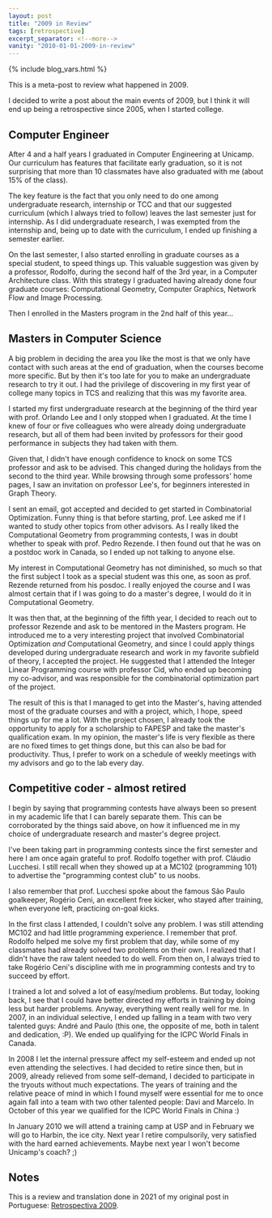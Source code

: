 ```yaml
---
layout: post
title: "2009 in Review"
tags: [retrospective]
excerpt_separator: <!--more-->
vanity: "2010-01-01-2009-in-review"
---
```


{% include blog_vars.html %}

This is a meta-post to review what happened in 2009.

<!--more-->

I decided to write a post about the main events of 2009, but I think it will end up being a retrospective since 2005, when I started college.

## Computer Engineer

After 4 and a half years I graduated in Computer Engineering at Unicamp. Our curriculum has features that facilitate early graduation, so it is not surprising that more than 10 classmates have also graduated with me (about 15% of the class).

The key feature is the fact that you only need to do one among undergraduate research, internship or TCC and that our suggested curriculum (which I always tried to follow) leaves the last semester just for internship. As I did undergraduate research, I was exempted from the internship and, being up to date with the curriculum, I ended up finishing a semester earlier.

On the last semester, I also started enrolling in graduate courses as a special student, to speed things up. This valuable suggestion was given by a professor, Rodolfo, during the second half of the 3rd year, in a Computer Architecture class. With this strategy I graduated having already done four graduate courses: Computational Geometry, Computer Graphics, Network Flow and Image Processing.

Then I enrolled in the Masters program in the 2nd half of this year...

## Masters in Computer Science

A big problem in deciding the area you like the most is that we only have contact with such areas at the end of graduation, when the courses become more specific. But by then it's too late for you to make an undergraduate research to try it out. I had the privilege of discovering in my first year of college many topics in TCS and realizing that this was my favorite area.

I started my first undergraduate research at the beginning of the third year with prof. Orlando Lee and I only stopped when I graduated. At the time I knew of four or five colleagues who were already doing undergraduate research, but all of them had been invited by professors for their good performance in subjects they had taken with them.

Given that, I didn't have enough confidence to knock on some TCS professor and ask to be advised. This changed during the holidays from the second to the third year. While browsing through some professors' home pages, I saw an invitation on professor Lee's, for beginners interested in Graph Theory.

I sent an email, got accepted and decided to get started in Combinatorial Optimization. Funny thing is that before starting, prof. Lee asked me if I wanted to study other topics from other advisors. As I really liked the Computational Geometry from programming contests, I was in doubt whether to speak with prof. Pedro Rezende. I then found out that he was on a postdoc work in Canada, so I ended up not talking to anyone else.

My interest in Computational Geometry has not diminished, so much so that the first subject I took as a special student was this one, as soon as prof. Rezende returned from his posdoc. I really enjoyed the course and I was almost certain that if I was going to do a master's degree, I would do it in Computational Geometry.

It was then that, at the beginning of the fifth year, I decided to reach out to professor Rezende and ask to be mentored in the Masters program. He introduced me to a very interesting project that involved Combinatorial Optimization *and* Computational Geometry, and since I could apply things developed during undergraduate research and work in my favorite subfield of theory, I accepted the project. He suggested that I attended the Integer Linear Programming course with professor Cid, who ended up becoming my co-advisor, and was responsible for the combinatorial optimization part of the project.

The result of this is that I managed to get into the Master's, having attended most of the graduate courses and with a project, which, I hope, speed things up for me a lot. With the project chosen, I already took the opportunity to apply for a scholarship to FAPESP and take the master's qualification exam. In my opinion, the master's life is very flexible as there are no fixed times to get things done, but this can also be bad for productivity. Thus, I prefer to work on a schedule of weekly meetings with my advisors and go to the lab every day.

## Competitive coder - almost retired

I begin by saying that programming contests have always been so present in my academic life that I can barely separate them. This can be corroborated by the things said above, on how it influenced me in my choice of undergraduate research and master's degree project.

I've been taking part in programming contests since the first semester and here I am once again grateful to prof. Rodolfo together with prof. Cláudio Lucchesi. I still recall when they showed up at a MC102 (programming 101) to advertise the "programming contest club" to us noobs.

I also remember that prof. Lucchesi spoke about the famous São Paulo goalkeeper, Rogério Ceni, an excellent free kicker, who stayed after training, when everyone left, practicing on-goal kicks.

In the first class I attended, I couldn't solve any problem. I was still attending MC102 and had little programming experience. I remember that prof. Rodolfo helped me solve my first problem that day, while some of my classmates had already solved two problems on their own. I realized that I didn't have the raw talent needed to do well. From then on, I always tried to take Rogério Ceni's discipline with me in programming contests and try to succeed by effort.

I trained a lot and solved a lot of easy/medium problems. But today, looking back, I see that I could have better directed my efforts in training by doing less but harder problems. Anyway, everything went really well for me. In 2007, in an individual selective, I ended up falling in a team with two very talented guys: André and Paulo (this one, the opposite of me, both in talent and dedication, :P). We ended up qualifying for the ICPC World Finals in Canada.

In 2008 I let the internal pressure affect my self-esteem and ended up not even attending the selectives. I had decided to retire since then, but in 2009, already relieved from some self-demand, I decided to participate in the tryouts without much expectations. The years of training and the relative peace of mind in which I found myself were essential for me to once again fall into a team with two other talented people: Davi and Marcelo. In October of this year we qualified for the ICPC World Finals in China :)

In January 2010 we will attend a training camp at USP and in February we will go to Harbin, the ice city. Next year I retire compulsorily, very satisfied with the hard earned achievements. Maybe next year I won't become Unicamp's coach? ;)

## Notes

This is a review and translation done in 2021 of my original post in Portuguese: [Retrospectiva 2009](https://kuniga.wordpress.com/2009/12/25/retrospectiva-2009/).
